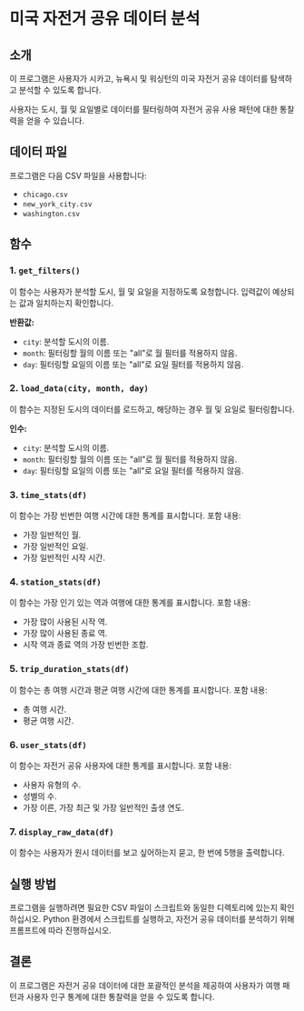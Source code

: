 # 미국 자전거 공유 데이터 분석

## 소개
이 프로그램은 사용자가 시카고, 뉴욕시 및 워싱턴의 미국 자전거 공유 데이터를 탐색하고 분석할 수 있도록 합니다. 

사용자는 도시, 월 및 요일별로 데이터를 필터링하여 자전거 공유 사용 패턴에 대한 통찰력을 얻을 수 있습니다.

## 데이터 파일
프로그램은 다음 CSV 파일을 사용합니다:
- `chicago.csv`
- `new_york_city.csv`
- `washington.csv`

## 함수

### 1. `get_filters()`
이 함수는 사용자가 분석할 도시, 월 및 요일을 지정하도록 요청합니다. 입력값이 예상되는 값과 일치하는지 확인합니다.

**반환값:**
- `city`: 분석할 도시의 이름.
- `month`: 필터링할 월의 이름 또는 "all"로 월 필터를 적용하지 않음.
- `day`: 필터링할 요일의 이름 또는 "all"로 요일 필터를 적용하지 않음.

### 2. `load_data(city, month, day)`
이 함수는 지정된 도시의 데이터를 로드하고, 해당하는 경우 월 및 요일로 필터링합니다.

**인수:**
- `city`: 분석할 도시의 이름.
- `month`: 필터링할 월의 이름 또는 "all"로 월 필터를 적용하지 않음.
- `day`: 필터링할 요일의 이름 또는 "all"로 요일 필터를 적용하지 않음.

### 3. `time_stats(df)`
이 함수는 가장 빈번한 여행 시간에 대한 통계를 표시합니다. 포함 내용:
- 가장 일반적인 월.
- 가장 일반적인 요일.
- 가장 일반적인 시작 시간.

### 4. `station_stats(df)`
이 함수는 가장 인기 있는 역과 여행에 대한 통계를 표시합니다. 포함 내용:
- 가장 많이 사용된 시작 역.
- 가장 많이 사용된 종료 역.
- 시작 역과 종료 역의 가장 빈번한 조합.

### 5. `trip_duration_stats(df)`
이 함수는 총 여행 시간과 평균 여행 시간에 대한 통계를 표시합니다. 포함 내용:
- 총 여행 시간.
- 평균 여행 시간.

### 6. `user_stats(df)`
이 함수는 자전거 공유 사용자에 대한 통계를 표시합니다. 포함 내용:
- 사용자 유형의 수.
- 성별의 수.
- 가장 이른, 가장 최근 및 가장 일반적인 출생 연도.

### 7. `display_raw_data(df)`
이 함수는 사용자가 원시 데이터를 보고 싶어하는지 묻고, 한 번에 5행을 출력합니다.

## 실행 방법
프로그램을 실행하려면 필요한 CSV 파일이 스크립트와 동일한 디렉토리에 있는지 확인하십시오. Python 환경에서 스크립트를 실행하고, 자전거 공유 데이터를 분석하기 위해 프롬프트에 따라 진행하십시오.

## 결론
이 프로그램은 자전거 공유 데이터에 대한 포괄적인 분석을 제공하여 사용자가 여행 패턴과 사용자 인구 통계에 대한 통찰력을 얻을 수 있도록 합니다.
